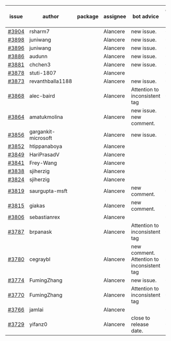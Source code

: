 | issue | author | package | assignee | bot advice | created date of issue | target release date | date from target |
| ------ | ------ | ------ | ------ | ------ | ------ | ------ | :-----: |
| [#3904](https://github.com/Azure/sdk-release-request/issues/3904) | rsharm7 |  | Alancere | new issue. | 03-07 | 03-24 |  |
| [#3898](https://github.com/Azure/sdk-release-request/issues/3898) | juniwang |  | Alancere | new issue. | 03-07 | 03-24 |  |
| [#3896](https://github.com/Azure/sdk-release-request/issues/3896) | juniwang |  | Alancere | new issue. | 03-07 | 03-24 |  |
| [#3886](https://github.com/Azure/sdk-release-request/issues/3886) | audunn |  | Alancere | new issue. | 03-06 | 03-24 |  |
| [#3881](https://github.com/Azure/sdk-release-request/issues/3881) | chchen3 |  | Alancere | new issue. | 03-03 | 03-24 |  |
| [#3878](https://github.com/Azure/sdk-release-request/issues/3878) | stuti-1807 |  | Alancere |  | 03-03 | 03-24 |  |
| [#3873](https://github.com/Azure/sdk-release-request/issues/3873) | revanthballa1188 |  | Alancere | new issue. | 03-03 | 03-24 |  |
| [#3868](https://github.com/Azure/sdk-release-request/issues/3868) | alec-baird |  | Alancere | Attention to inconsistent tag | 03-03 | 03-24 |  |
| [#3864](https://github.com/Azure/sdk-release-request/issues/3864) | amatukmolina |  | Alancere | new issue. new comment. | 03-03 | 03-24 |  |
| [#3856](https://github.com/Azure/sdk-release-request/issues/3856) | gargankit-microsoft |  | Alancere | new issue. | 03-02 | 03-24 |  |
| [#3852](https://github.com/Azure/sdk-release-request/issues/3852) | htippanaboya |  | Alancere |  | 03-01 | 03-24 |  |
| [#3849](https://github.com/Azure/sdk-release-request/issues/3849) | HariPrasadV |  | Alancere |  | 03-01 | 03-24 |  |
| [#3841](https://github.com/Azure/sdk-release-request/issues/3841) | Frey-Wang |  | Alancere |  | 02-24 | 03-24 |  |
| [#3838](https://github.com/Azure/sdk-release-request/issues/3838) | sjiherzig |  | Alancere |  | 02-23 | 03-24 |  |
| [#3824](https://github.com/Azure/sdk-release-request/issues/3824) | sjiherzig |  | Alancere |  | 02-17 | 03-24 |  |
| [#3819](https://github.com/Azure/sdk-release-request/issues/3819) | saurgupta-msft |  | Alancere | new comment. | 02-16 | 03-24 |  |
| [#3815](https://github.com/Azure/sdk-release-request/issues/3815) | giakas |  | Alancere | new comment. | 02-16 | 03-24 |  |
| [#3806](https://github.com/Azure/sdk-release-request/issues/3806) | sebastianrex |  | Alancere |  | 02-15 | 03-24 |  |
| [#3787](https://github.com/Azure/sdk-release-request/issues/3787) | brpanask |  | Alancere | Attention to inconsistent tag | 02-14 | 03-24 |  |
| [#3780](https://github.com/Azure/sdk-release-request/issues/3780) | cegraybl |  | Alancere | new comment. Attention to inconsistent tag | 02-13 | 03-24 |  |
| [#3774](https://github.com/Azure/sdk-release-request/issues/3774) | FumingZhang |  | Alancere | new issue. | 02-13 | 03-24 |  |
| [#3770](https://github.com/Azure/sdk-release-request/issues/3770) | FumingZhang |  | Alancere | Attention to inconsistent tag | 02-13 | 03-24 |  |
| [#3766](https://github.com/Azure/sdk-release-request/issues/3766) | jamlai |  | Alancere |  | 02-10 | 03-24 |  |
| [#3729](https://github.com/Azure/sdk-release-request/issues/3729) | yifanz0 |  | Alancere | close to release date.  | 02-01 | 03-07 | -1 |
